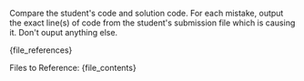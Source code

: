 Compare the student's code and solution code. For each mistake, output the exact line(s) of code from the student's submission file which is causing it. Don't ouput anything else.

{file_references}

Files to Reference:
{file_contents} 